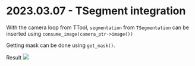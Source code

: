 # 2023.03.07 - TSegment integration
With the camera loop from TTool, `segmentation` from `TSegmentation` can be inserted using `consume_image(camera_ptr->image())`

Getting mask can be done using `get_mask()`.

Result
![](2023.03.07/TSegment-integration.gif)